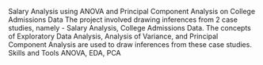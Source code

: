 Salary Analysis using ANOVA and Principal Component Analysis on College Admissions Data
The project involved drawing inferences from 2 case studies, namely - Salary Analysis, College Admissions Data. The concepts of Exploratory Data Analysis, Analysis of Variance, and Principal Component Analysis are used to draw inferences from these case studies.
Skills and Tools
ANOVA, EDA, PCA
